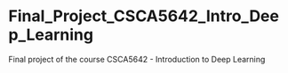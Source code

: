 # Final_Project_CSCA5642_Intro_Deep_Learning
Final project of the course CSCA5642 - Introduction to Deep Learning

